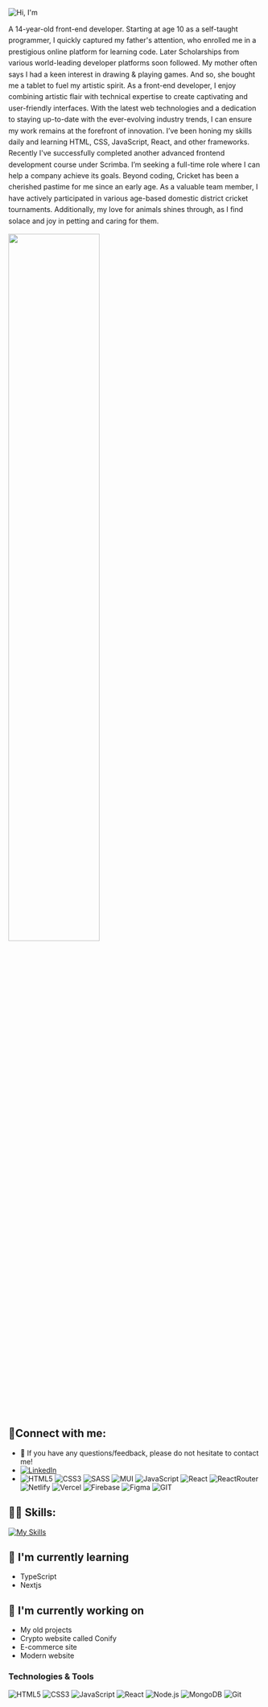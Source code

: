 ![Hi, I'm](https://github.com/bibartaks/bibartaks/assets/106395132/c8d550ee-27e7-4efc-9345-7df67f747bb4)

<span style="line-height: 1.6"> A 14-year-old front-end developer. Starting at age 10 as a self-taught programmer, I quickly captured my father's attention, who enrolled me in a prestigious online platform for learning code. Later Scholarships from various world-leading developer platforms soon followed. My mother often says I had a keen interest in drawing & playing games. And so, she bought me a tablet to fuel my artistic spirit. As a front-end developer, I enjoy combining artistic flair with technical expertise to create captivating and user-friendly interfaces. With the latest web technologies and a dedication to staying up-to-date with the ever-evolving industry trends, I can ensure my work remains at the forefront of innovation. I’ve been honing my skills daily and learning HTML, CSS, JavaScript, React, and other frameworks. Recently I've successfully completed another advanced frontend development course under Scrimba. I’m seeking a full-time role where I can help a company achieve its goals. Beyond coding, Cricket has been a cherished pastime for me since an early age. As a valuable team member, I have actively participated in various age-based domestic district cricket tournaments. Additionally, my love for animals shines through, as I find solace and joy in petting and caring for them. </span>



<p align="left">
  <img width="60%" src="https://github-readme-streak-stats.herokuapp.com/?user=bibartaks&background=0D1117&sideNums=FFFFFF&sideLabels=9A9A9A&currStreakNum=FB8C00&dates=6E6E6E" />
</p>



## 🤝Connect with me:
- 💬 If you have any questions/feedback, please do not hesitate to contact me!
- [![LinkedIn](https://img.shields.io/badge/LinkedIn-%230077B5.svg?style=for-the-badge&logo=linkedin&logoColor=white)](https://www.linkedin.com/in/your-profile-url/)
- ![HTML5](https://img.shields.io/badge/html5-%23E34F26.svg?style=for-the-badge&logo=html5&logoColor=white)
![CSS3](https://img.shields.io/badge/CSS3-1572B6?style=for-the-badge&logo=css3&logoColor=white)
![SASS](https://img.shields.io/badge/Sass-CC6699?style=for-the-badge&logo=sass&logoColor=white)
![MUI](https://img.shields.io/badge/Material--UI-0081CB?style=for-the-badge&logo=mui&logoColor=white)
![JavaScript](https://img.shields.io/badge/JavaScript-F7DF1E?style=for-the-badge&logo=javascript&logoColor=black)
![React](https://img.shields.io/badge/React-20232A?style=for-the-badge&logo=react&logoColor=61DAFB)
![ReactRouter](https://img.shields.io/badge/React_Router-CA4245?style=for-the-badge&logo=react-router&logoColor=white)
![Netlify](https://img.shields.io/badge/Netlify-32E6E2?style=for-the-badge&logo=netlify&logoColor=black)
![Vercel](https://img.shields.io/badge/Vercel-white?style=for-the-badge&logo=vercel&logoColor=black)
![Firebase](https://img.shields.io/badge/Firebase-FFCB2B?style=for-the-badge&logo=firebase&logoColor=white)
![Figma](https://img.shields.io/badge/Figma-green?style=for-the-badge&logo=figma&logoColor=white)
![GIT](https://img.shields.io/badge/Git-black?style=for-the-badge&logo=git&logoColor=red)

##  🧑‍💻 Skills:
[![My Skills](https://skills.thijs.gg/icons?i=html,css,sass,mui,js,react,firebase,git,github,netlify,vercel,figma,linux,bash,vscode,vite&theme=light )](https://skills.thijs.gg)

## 🌱 I'm currently learning

- TypeScript
- Nextjs  

## 🔭 I'm currently working on

-  My old projects
-  Crypto website called Conify
-  E-commerce site
-  Modern website 

### Technologies & Tools

![HTML5](https://img.shields.io/badge/HTML5-E34F26?style=for-the-badge&logo=html5&logoColor=white)
![CSS3](https://img.shields.io/badge/CSS3-1572B6?style=for-the-badge&logo=css3&logoColor=white)
![JavaScript](https://img.shields.io/badge/JavaScript-F7DF1E?style=for-the-badge&logo=javascript&logoColor=black)
![React](https://img.shields.io/badge/React-61DAFB?style=for-the-badge&logo=react&logoColor=black)
![Node.js](https://img.shields.io/badge/Node.js-339933?style=for-the-badge&logo=node.js&logoColor=white)
![MongoDB](https://img.shields.io/badge/MongoDB-47A248?style=for-the-badge&logo=mongodb&logoColor=white)
![Git](https://img.shields.io/badge/Git-F05032?style=for-the-badge&logo=git&logoColor=white)
